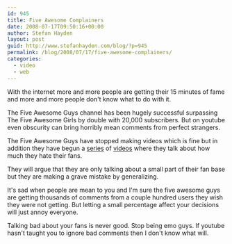 ```yaml
---
id: 945
title: Five Awesome Complainers
date: 2008-07-17T09:50:16+00:00
author: Stefan Hayden
layout: post
guid: http://www.stefanhayden.com/blog/?p=945
permalink: /blog/2008/07/17/five-awesome-complainers/
categories:
  - video
  - web
---
```

With the internet more and more people are getting their 15 minutes of fame and more and more people don't know what to do with it.

The Five Awesome Guys channel has been hugely successful surpassing The Five Awesome Girls by double with 20,000 subscribers. But on youtube even obscurity can bring horribly mean comments from perfect strangers.

The Five Awesome Guys have stopped making videos which is fine but in addition they have begun a <a href="http://www.youtube.com/watch?v=Yx2GAyMKhp4">series</a> of <a href="http://www.youtube.com/watch?v=KSgY0cHCKKc">videos</a> where they talk about how much they hate their fans.

They will argue that they are only talking about a small part of their fan base but they are making a grave mistake by generalizing. 

It's sad when people are mean to you and I'm sure the five awesome guys are getting thousands of comments from a couple hundred users they wish they were not getting. But letting a small percentage affect your decisions will just annoy everyone.

Talking bad about your fans is never good. Stop being emo guys. If youtube hasn't taught you to ignore bad comments then I don't know what will. 

<object width="425" height="344"><param name="movie" value="http://www.youtube.com/v/KSgY0cHCKKc&hl=en&fs=1"></param><param name="allowFullScreen" value="true"></param><embed src="http://www.youtube.com/v/KSgY0cHCKKc&hl=en&fs=1" type="application/x-shockwave-flash" allowfullscreen="true" width="425" height="344"></embed></object>